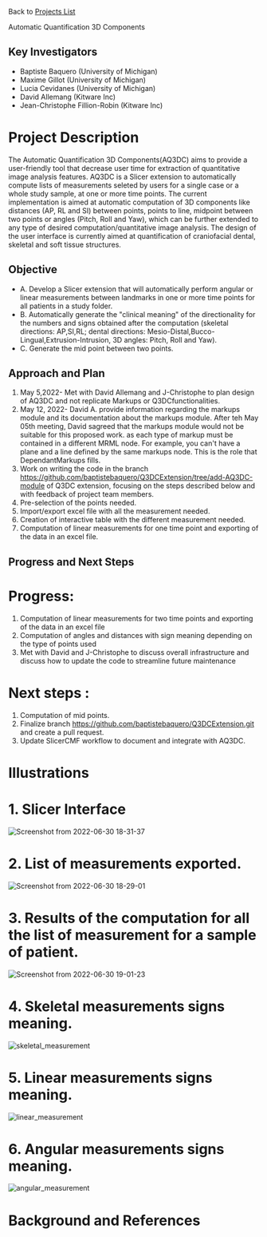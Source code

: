 Back to [Projects List](../../README.md#ProjectsList)

Automatic Quantification 3D Components

## Key Investigators
- Baptiste Baquero (University of Michigan)
- Maxime Gillot (University of Michigan)
- Lucia Cevidanes (University of Michigan)
- David Allemang (Kitware Inc)
- Jean-Christophe Fillion-Robin (Kitware Inc)

# Project Description
The Automatic Quantification 3D Components(AQ3DC) aims to provide a user-friendly tool that decrease user time for extraction of quantitative image analysis features. AQ3DC is a Slicer extension to automatically compute lists of measurements seleted by users for a single case or a whole study sample, at one or more time points. The current implementation is aimed at automatic computation of 3D components like distances (AP, RL and SI) between points, points to line, midpoint between two points or angles (Pitch, Roll and Yaw), which can be further extended to any type of desired computation/quantitative image analysis. The design of the user interface is currently aimed at quantification of craniofacial dental, skeletal and soft tissue structures. 


## Objective

- A. Develop a Slicer extension that will automatically perform angular or linear measurements between landmarks in one or more time points for all patients in a study folder.
- B. Automatically generate the "clinical meaning" of the directionality for the numbers and signs obtained after the computation (skeletal directions: AP,SI,RL; dental directions: Mesio-Distal,Bucco-Lingual,Extrusion-Intrusion, 3D angles: Pitch, Roll and Yaw).
- C. Generate the mid point between two points.

## Approach and Plan

1. May 5,2022- Met with David Allemang and J-Christophe to plan design of AQ3DC and not replicate Markups or Q3DCfunctionalities.
2. May 12, 2022- David A. provide information regarding the markups module and its documentation about the markups module. After teh May 05th meeting, David sagreed that the markups module would not be suitable for this proposed work. as each type of markup must be contained in a different MRML node. For example, you can't have a plane and a line defined by the same markups node. This is the role that DependantMarkups fills.
3. Work on writing the code in the branch https://github.com/baptistebaquero/Q3DCExtension/tree/add-AQ3DC-module of Q3DC extension, focusing on the steps  described below and with feedback of project team members.
4. Pre-selection of the points needed.
5. Import/export excel file with all the measurement needed.
6. Creation of interactive table with the different measurement needed.
7. Computation of linear measurements for one time point and exporting of the data in an excel file.


## Progress and Next Steps

# Progress:
1. Computation of linear measurements for two time points and exporting of the data in an excel file
2. Computation of angles and distances with sign meaning depending on the type of points used
3. Met with David and J-Christophe to discuss overall infrastructure and discuss how to update the code to streamline future maintenance

# Next steps :
1. Computation of mid points.
2. Finalize branch https://github.com/baptistebaquero/Q3DCExtension.git and create a pull request.
3. Update SlicerCMF workflow to document and integrate with AQ3DC.


# Illustrations

<!-- Add pictures and links to videos that demonstrate what has been accomplished.
![Description of picture](Example2.jpg)
![Some more images](Example2.jpg)
-->
# 1. Slicer Interface
![Screenshot from 2022-06-30 18-31-37](https://user-images.githubusercontent.com/83285614/176789715-f90c3ea5-faf6-4e49-bdf3-2683b18ce375.png)

# 2. List of measurements exported.
![Screenshot from 2022-06-30 18-29-01](https://user-images.githubusercontent.com/83285614/176789814-29e76874-1060-4681-bbe3-a4853975f510.png)

# 3. Results of the computation for all the list of measurement for a sample of patient.
![Screenshot from 2022-06-30 19-01-23](https://user-images.githubusercontent.com/83285614/176792428-d5c3cb6f-4e56-45c0-95e2-fb24798453a8.png)

# 4. Skeletal measurements signs meaning.
![skeletal_measurement](https://user-images.githubusercontent.com/83285614/176794349-fa99dcc8-bdf7-4518-ba8e-01451ebf05d8.jpeg)

# 5. Linear measurements signs meaning.
![linear_measurement](https://user-images.githubusercontent.com/83285614/176794371-c87e7cba-8242-4149-bbda-5e67e28859cc.jpeg)

# 6. Angular measurements signs meaning.
![angular_measurement](https://user-images.githubusercontent.com/83285614/176794405-c1e283e6-bad2-4da5-b777-991e93c419ce.jpeg)


# Background and References

<!-- If you developed any software, include link to the source code repository. If possible, also add links to sample data, and to any relevant publications. -->
